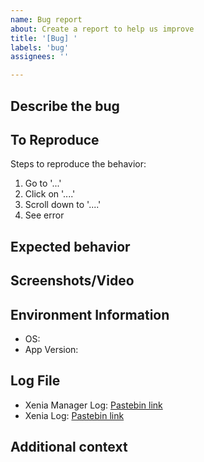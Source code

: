 ```yaml
---
name: Bug report
about: Create a report to help us improve
title: '[Bug] '
labels: 'bug'
assignees: ''

---
```


## Describe the bug
<!-- A clear and concise description of the bug. Explain what went wrong, including any relevant information that could help in diagnosing the issue. -->

## To Reproduce
Steps to reproduce the behavior:
1. Go to '...'
2. Click on '....'
3. Scroll down to '....'
4. See error

## Expected behavior
<!-- A clear and concise description of what you expected to happen. -->

## Screenshots/Video
<!-- If applicable, include screenshots or a short video to help explain the problem. -->

## Environment Information
<!-- Provide details about the environment in which the bug was found, such as: -->
- OS: 
- App Version: 

## Log File
<!-- Provide log files for better debugging. Use a service like [Pastebin](https://pastebin.com/) or [Github Gists](https://gist.github.com/) to share logs. Put the urls into rounded brackets -->
- Xenia Manager Log: [Pastebin link]()
- Xenia Log: [Pastebin link]()

## Additional context
<!-- Add any other context about the problem here. -->
